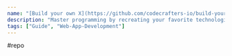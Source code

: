 ```yaml
---
name: "[Build your own X](https://github.com/codecrafters-io/build-your-own-x)"
description: "Master programming by recreating your favorite technologies from scratch."
tags: ["Guide", "Web-App-Development"]
---
```

#repo